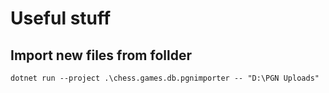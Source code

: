﻿# Useful stuff

## Import new files from follder
`dotnet run --project .\chess.games.db.pgnimporter -- "D:\PGN Uploads"`

